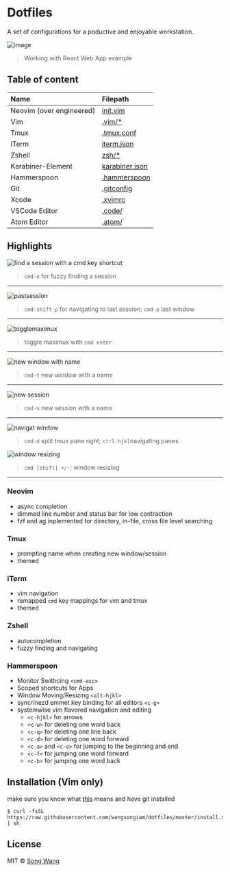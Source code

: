# Dotfiles
A set of configurations for a poductive and enjoyable workstation.

![image](https://user-images.githubusercontent.com/19645990/30446751-0c6aa932-9958-11e7-9337-3d4efea9f2ad.png)
> Working with React Web App example

## Table of content

|  Name| Filepath |
|:--|:--|
| Neovim (over engineered) | [init.vim](./nvim/init.vim) |
| Vim | [.vim/*](./.vim/.vimrc) |
| Tmux | [.tmux.conf](./.tmux.conf) |
| iTerm | [iterm.json](./iterm.json) |
| Zshell | [zsh/*](./zshrc) |
| Karabiner-Element | [karabiner.json](./karabiner.json) |
| Hammerspoon | [.hammerspoon](./.hammerspoon/) |
| Git | [.gitconfig](./.gitconfig) |
| Xcode | [.xvimrc](.xvimrc) |
| VSCode Editor |[.code/](./.code)  |
| Atom Editor | [.atom/](./.atom) |

## Highlights
![find a session with a cmd key shortcut](https://cdn.rawgit.com/wangsongiam/dotfiles/c16e408d/demo/navi%20session.gif)
> `cmd-e` for fuzzy finding a session

------
![pastsession](https://cdn.rawgit.com/wangsongiam/dotfiles/9c653ff5/demo/cmd-e.gif)
> `cmd-shift-p` for navigating to last session; `cmd-p` last window

------
![togglemaximux](https://user-images.githubusercontent.com/19645990/30446151-4e3a1002-9956-11e7-971c-ee5784e4bdd2.gif)
> toggle maximux with `cmd enter`

------
![new window with name](https://cdn.rawgit.com/wangsongiam/dotfiles/c16e408d/demo/new%20window.gif)
> `cmd-t` new window with a name

------
![new session](https://cdn.rawgit.com/wangsongiam/dotfiles/c16e408d/demo/new%20session.gif)
> `cmd-n` new session with a name

------
![navigat
window](https://user-images.githubusercontent.com/19645990/30446149-4e2d9b06-9956-11e7-9c19-079d97560f0f.gif)
> `cmd-d` split tmux pane right; `ctrl-hjkl`navigating panes


![window resizing](https://cdn.rawgit.com/wangsongiam/dotfiles/8f92a1ea/demo/resizing.gif)
> `cmd [shift] +/-`: window resizing
------

### Neovim
  * async completion
  * dimmed line number and status bar for low contraction
  * fzf and ag inplemented for directory, in-file, cross file level searching
### Tmux 
  * prompting name when creating new window/session
  * themed
### iTerm
  * vim navigation
  * remapped `cmd` key mappings for vim and tmux
  * themed
### Zshell
  * autocompletion
  * fuzzy finding and navigating
### Hammerspoon
  * Monitor Swithcing `<cmd-esc>`
  * Scoped shortcuts for Apps 
  * Window Moving/Resizing `<alt-hjkl>`
  * syncrinezd emmet key binding for all editors `<c-g>`
  * systemwise vim flavored navigation and editing
    * `<c-hjkl>` for arrows
    * `<c-w>` for deleting one word back
    * `<c-q>` for deleting one line back
    * `<c-d>` for deleting one word forward
    * `<c-a>` and `<c-e>` for jumping to the beginning and end
    * `<c-f>` for jumping one word forward
    * `<c-b>` for jumping one word back


## Installation (Vim only)
make sure you know what [this](https://github.com/wangsongiam/dotfiles/blob/master/install.sh) means and have git installed

```
$ curl -fsSL https://raw.githubusercontent.com/wangsongiam/dotfiles/master/install.sh | sh
```

## License
MIT © [Song Wang](https://songwang.io)
